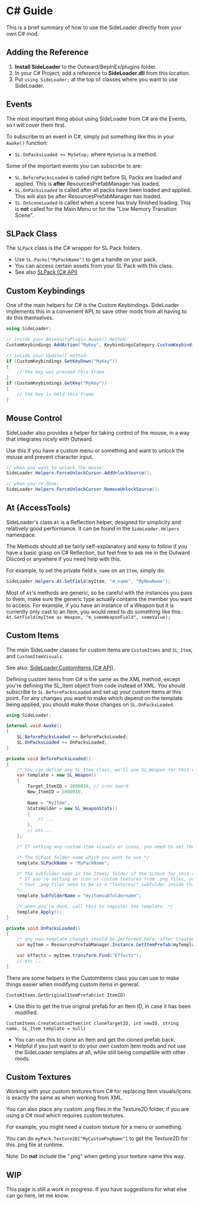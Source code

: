 # C# Guide

This is a brief summary of how to use the SideLoader directly from your own C# mod.

## Adding the Reference

1. <b>Install SideLoader</b> to the Outward/BepInEx/plugins folder.
2. In your C# Project, add a reference to <b>SideLoader.dll</b> from this location.
3. Put `using SideLoader;` at the top of classes where you want to use SideLoader.

## Events
The most important thing about using SideLoader from C# are the Events, so I will cover them first.

To subscribe to an event in C#, simply put something like this in your `Awake()` function:
* `SL.OnPacksLoaded += MySetup;` where `MySetup` is a method.

Some of the important events you can subscribe to are:
* `SL.BeforePacksLoaded` is called right before SL Packs are loaded and applied. This is <b>after</b> ResourcesPrefabManager has loaded.
* `SL.OnPacksLoaded` is called after all packs have been loaded and applied. This will also be after ResourcesPrefabManager has loaded.
* `SL.OnSceneLoaded` is called when a scene has truly finished loading. This is <b>not</b> called for the Main Menu or for the "Low Memory Transition Scene".

## SLPack Class

The `SLPack` class is the C# wrapper for SL Pack folders.

* Use `SL.Packs["MyPackName"]` to get a handle on your pack.
* You can access certain assets from your SL Pack with this class.
* See also [SLPack (C# API)](https://sinai-dev.github.io/_docfx/api/SideLoader.SLPack.html)

## Custom Keybindings

One of the main helpers for C# is the Custom Keybindings. SideLoader implements this in a convenient API, to save other mods from all having to do this themselves.

```csharp
using SideLoader;

// inside your BaseUnityPlugin.Awake() method:
CustomKeybindings.AddAction("MyKey", KeybindingsCategory.CustomKeybindings, ControlType.Keyboard);

// inside your Update() method:
if (CustomKeybindings.GetKeyDown("MyKey")) 
{
    // the key was pressed this frame
}
if (CustomKeybindings.GetKey("MyKey")) 
{
    // the key is held this frame
}
```

## Mouse Control

SideLoader also provides a helper for taking control of the mouse, in a way that integrates nicely with Outward.

Use this if you have a custom menu or something and want to unlock the mouse and prevent character input.

```csharp
// when you want to unlock the mouse:
SideLoader.Helpers.ForceUnlockCursor.AddUnlockSource();

// when you're done:
SideLoader.Helpers.ForceUnlockCursor.RemoveUnlockSource();
```

## At (AccessTools)
SideLoader's class `At` is a Reflection helper, designed for simplicity and relatively good performance. It can be found in the `SideLoader.Helpers` namespace.

The Methods should all be fairly self-explanatory and easy to follow if you have a basic grasp on C# Reflection, but feel free to ask me in the Outward Discord or anywhere if you need help with this.

For example, to set the private field `m_name` on an `Item`, simply do:

```csharp
SideLoader.Helpers.At.SetField(myItem, "m_name", "MyNewName");
```

Most of `At`'s methods are generic, so be careful with the instances you pass to them, make sure the generic type actually contains the member you want to access. For example, if you have an instance of a Weapon but it is currently only cast to an Item, you would need to do something like this: `At.SetField(myItem as Weapon, "m_someWeaponField", someValue);`

## Custom Items

The main SideLoader classes for custom items are `CustomItems` and `SL_Item`, and `CustomItemVisuals`.

See also: [SideLoader.CustomItems (C# API)](https://sinai-dev.github.io/_docfx/api/SideLoader.CustomItems.html).

Defining custom items from C# is the same as the XML method, except you're defining the SL_Item object from code instead of XML. You should subscribe to `SL.BeforePacksLoaded` and set up your custom items at this point. For any changes you want to make which depend on the template being applied, you should make those changes on `SL.OnPacksLoaded`.

```csharp
using SideLoader;

internal void Awake() 
{
    SL.BeforePacksLoaded += BeforePacksLoaded;
    SL.OnPacksLoaded += OnPacksLoaded;
}

private void BeforePacksLoaded()
{
    /* You can define any SL_Item class, we'll use SL_Weapon for this example. */
    var template = new SL_Weapon()
    {
		Target_ItemID = 2000010, // iron sword
		New_ItemID = 2000010,
		
        Name = "MyItem",
        StatsHolder = new SL_WeaponStats()
        {
            // ...
        },
        // etc...
    };

    /* If setting any custom item visuals or icons, you need to set these next two values. */

    /* The SLPack folder name which you want to use */
    template.SLPackName = "MyPackName"; 

    /* The subfolder name in the Items/ folder of the SLPack for this custom item.
     * If you're setting an icon or custom textures from .png files, you need to set this.
     * Your .png files need to be in a "Textures/" subfolder inside this subfolder, and use the names as described on the Custom Item Visuals page.
    */
    template.SubfolderName = "myitemsubfoldername"; 

    /* when you're done, call this to register the template. */
    template.Apply();
}

private void OnPacksLoaded()
{
    /* any non-template changes should be performed here, after CreateCustomItem() */
    var myItem = ResourcesPrefabManager.Instance.GetItemPrefab(myTemplateNewID);

    var effects = myItem.transform.Find("Effects");
    // etc ...
}
```

There are some helpers in the CustomItems class you can use to make things easier when modifying custom items in general.

`CustomItems.GetOriginalItemPrefab(int ItemID)`
* Use this to get the true original prefab for an Item ID, in case it has been modified.

`CustomItems.CreateCustomItem(int cloneTargetID, int newID, string name, SL_Item template = null)`
* You can use this to clone an item and get the cloned prefab back.
* Helpful if you just want to do your own custom item mods and not use the SideLoader templates at all, while still being compatible with other mods.

## Custom Textures

Working with your custom textures from C# for replacing Item visuals/icons is exactly the same as when working from XML.

You can also place any custom .png files in the Texture2D folder, if you are using a C# mod which requires custom textures.

For example, you might need a custom texture for a menu or something.

You can do `myPack.Texture2D["MyCustomPngName"]` to get the Texture2D for this .png file at runtime. 

Note: Do <b>not</b> include the ".png" when getting your texture name this way.

## WIP

This page is still a work in progress. If you have suggestions for what else can go here, let me know.

